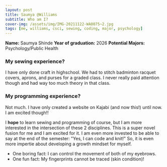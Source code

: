 ```yaml
---
layout: post
title: Saumya @Williams
subtitle: Who am I?
cover-img: /assets/img/IMG-20211122-WA0075~2.jpg
tags: [me, williams, csci, sewing, coding, major, psychology]
---
```


**Name:** Saumya Shinde
**Year of graduation:** 2026
**Potential Majors:** Psychology/Public Health

### My sewing experience?
I have only done craft in highschool. We had to stitch badminton racquet covers, aprons, and purses for a graded class. I never really paid attention though and had way too much theory in that class.

### My programming experience?
Not much. I have only created a website on Kajabi (and now this!) until now. I am excited though!!

I **hope** to learn sewing and programming of course, but I am more interested in the intersection of these 2 disciplines. This is a super novel fusion for me and I am excited for it. I am even more invested to be able to say at the end of the semester: "Yes, I can code and knit!" So, it is even more impertie about developing a growth mindset for myself. 

- One boring fact: I can control the movement of both of my eyebrows.
- One fun fact: My fingerprints cannot be traced (skin condition)!
